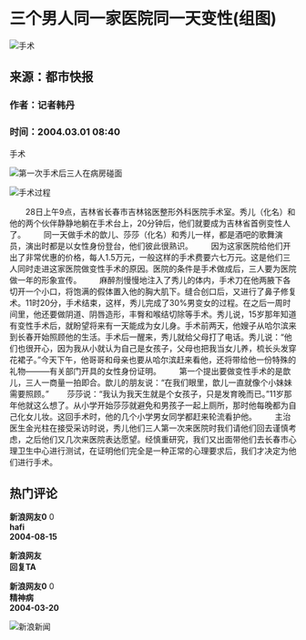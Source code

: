 # 三个男人同一家医院同一天变性(组图)

![手术](//n.sinaimg.cn/sinakd10200/360/w180h180/20230321/3ed3-b21751e378d306cc834f9f4b7e2b2825.jpg)

## 来源：都市快报

### 作者：记者韩丹

### 时间：2004.03.01 08:40

手术

![第一次手术后三人在病房碰面](http://image2.sina.com.cn/dy/c/2004-03-01/1078105569_MEaqUo.jpg)

![手术过程](http://image2.sina.com.cn/dy/c/2004-03-01/1078105570_NEaqUo.jpg)

　　28日上午9点，吉林省长春市吉林铭医整形外科医院手术室。秀儿（化名）和他的两个伙伴静静地躺在手术台上，20分钟后，他们就要成为吉林省首例变性人了。 　　同一天做手术的歆儿、莎莎（化名）和秀儿一样，都是酒吧的歌舞演员，演出时都是以女性身份登台，他们彼此很熟识。 　　因为这家医院给他们开出了非常优惠的价格，每人1.5万元，一般这样的手术费要六七万元。这是他们三人同时走进这家医院做变性手术的原因。医院的条件是手术做成后，三人要为医院做一年的形象宣传。 　　麻醉剂慢慢地注入了秀儿的体内，手术刀在他两腋下各切开一个小口，将饱满的假体置入他的胸大肌下。缝合创口后，又进行了鼻子修复术。11时20分，手术结束，这样，秀儿完成了30%男变女的过程。在之后一周时间里，他还要做阴道、阴唇造形，丰臀和喉结切除等手术。秀儿说，15岁那年知道有变性手术后，就盼望将来有一天能成为女儿身。手术前两天，他嫂子从哈尔滨来到长春开始照顾他的生活。手术后一醒来，秀儿就给父母打了电话。秀儿说：“他们也很开心，因为我从小就认为自己是女孩子，父母也把我当女儿养，梳长头发穿花裙子。”今天下午，他哥哥和母亲也要从哈尔滨赶来看他，还将带给他一份特殊的礼物———有关部门开具的女性身份证明。 　　第一个提出要做变性手术的是歆儿，三人一商量一拍即合。歆儿的朋友说：“在我们眼里，歆儿一直就像个小妹妹需要照顾。” 　　莎莎说：“我认为我天生就是个女孩子，只是发育晚而已。”11岁那年他就这么想了。从小学开始莎莎就避免和男孩子一起上厕所，那时他每晚都为自己化女儿妆。这回手术时，他的几个小学男女同学都赶来轮流看护他。 　　主治医生金光柱在接受采访时说，秀儿他们三人第一次来医院时我们请他们回去谨慎考虑，之后他们又几次来医院表达愿望。经慎重研究，我们又出面带他们去长春市心理卫生中心进行测试，在证明他们完全是一种正常的心理要求后，我们才决定为他们进行手术。

## 热门评论

**新浪网友0** 0  
**hafi**  
**2004-08-15**  

**新浪网友**  
**回复TA**  

**新浪网友0** 0  
**精神病**  
**2004-03-20**  

![新浪新闻](https://n.sinaimg.cn/default/80905340/20200331/sinalogo.png)